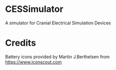 # CESSimulator
A simulator for Cranial Electrical Simulation Devices

# Credits
Battery icons provided by Martin J.Berthelsen from https://www.iconscout.com
